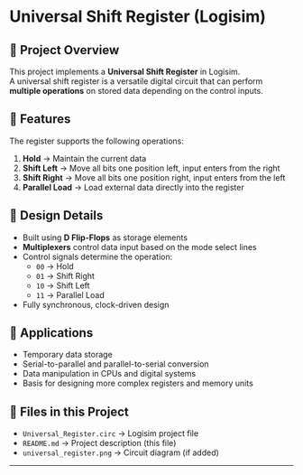 # Universal Shift Register (Logisim)

## 🔹 Project Overview
This project implements a **Universal Shift Register** in Logisim.  
A universal shift register is a versatile digital circuit that can perform **multiple operations** on stored data depending on the control inputs.

## 🔹 Features
The register supports the following operations:
1. **Hold** → Maintain the current data  
2. **Shift Left** → Move all bits one position left, input enters from the right  
3. **Shift Right** → Move all bits one position right, input enters from the left  
4. **Parallel Load** → Load external data directly into the register  

## 🔹 Design Details
- Built using **D Flip-Flops** as storage elements  
- **Multiplexers** control data input based on the mode select lines  
- Control signals determine the operation:  
  - `00` → Hold  
  - `01` → Shift Right  
  - `10` → Shift Left  
  - `11` → Parallel Load  
- Fully synchronous, clock-driven design  

## 🔹 Applications
- Temporary data storage  
- Serial-to-parallel and parallel-to-serial conversion  
- Data manipulation in CPUs and digital systems  
- Basis for designing more complex registers and memory units  

## 🔹 Files in this Project
- `Universal_Register.circ` → Logisim project file  
- `README.md` → Project description (this file)  
- `universal_register.png` → Circuit diagram (if added)  

---
